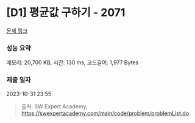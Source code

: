 # [D1] 평균값 구하기 - 2071 

[문제 링크](https://swexpertacademy.com/main/code/problem/problemDetail.do?contestProbId=AV5QRnJqA5cDFAUq) 

### 성능 요약

메모리: 20,700 KB, 시간: 130 ms, 코드길이: 1,977 Bytes

### 제출 일자

2023-10-31 23:55



> 출처: SW Expert Academy, https://swexpertacademy.com/main/code/problem/problemList.do